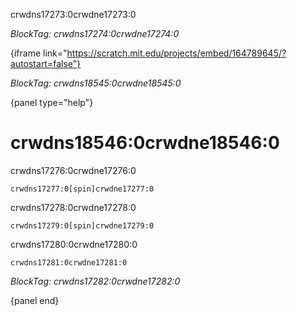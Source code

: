 crwdns17273:0crwdne17273:0

*BlockTag: crwdns17274:0crwdne17274:0*

{iframe link="https://scratch.mit.edu/projects/embed/164789645/?autostart=false"}

*BlockTag: crwdns18545:0crwdne18545:0*

{panel type="help"}

# crwdns18546:0crwdne18546:0

crwdns17276:0crwdne17276:0

<pre><code class="scratch:split:random">crwdns17277:0[spin]crwdne17277:0
</code></pre>

crwdns17278:0crwdne17278:0

<pre><code class="scratch:split:random">crwdns17279:0[spin]crwdne17279:0
</code></pre>

crwdns17280:0crwdne17280:0

<pre><code class="scratch:split:random">crwdns17281:0crwdne17281:0
</code></pre>

*BlockTag: crwdns17282:0crwdne17282:0*

{panel end}